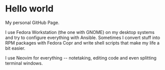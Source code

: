 # Hello world

My personal GitHub Page.

I use Fedora Workstation (the one with GNOME) on my desktop systems and try to
configure everything with Ansible. Sometimes I convert stuff into RPM packages
with Fedora Copr and write shell scripts that make my life a bit easier.

I use Neovim for everything -- notetaking, editing code and even splitting terminal windows.
